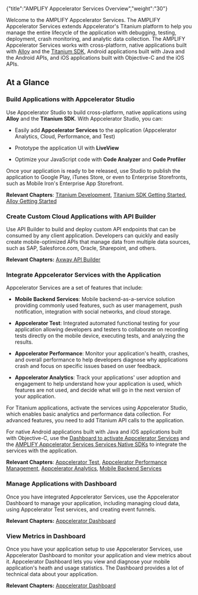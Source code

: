 {"title":"AMPLIFY Appcelerator Services Overview","weight":"30"}

Welcome to the AMPLIFY Appcelerator Services. The AMPLIFY Appcelerator Services extends Appcelerator's Titanium platform to help you manage the entire lifecycle of the application with debugging, testing, deployment, crash monitoring, and analytic data collection. The AMPLIFY Appcelerator Services works with cross-platform, native applications built with [Alloy](/docs/appc/Alloy_Framework/) and the [Titanium SDK](/docs/appc/Titanium_SDK/), Android applications built with Java and the Android APIs, and iOS applications built with Objective-C and the iOS APIs.

## At a Glance

### Build Applications with Appcelerator Studio

Use Appcelerator Studio to build cross-platform, native applications using **Alloy** and the **Titanium SDK**. With Appcelerator Studio, you can:

* Easily add **Appcelerator Services** to the application (Appcelerator Analytics, Cloud, Performance, and Test)

* Prototype the application UI with **LiveView**

* Optimize your JavaScript code with **Code Analyzer** and **Code Profiler**


Once your application is ready to be released, use Studio to publish the application to Google Play, iTunes Store, or even to Enterprise Storefronts, such as Mobile Iron's Enterprise App Storefront.

**Relevant Chapters**: [Titanium Development](/docs/appc/Axway_Appcelerator_Studio/Axway_Appcelerator_Studio_Guide/Titanium_Development/), [Titanium SDK Getting Started](/docs/appc/Titanium_SDK/Titanium_SDK_Getting_Started/), [Alloy Getting Started](/docs/appc/Alloy_Framework/Alloy_Getting_Started/)

### Create Custom Cloud Applications with API Builder

Use API Builder to build and deploy custom API endpoints that can be consumed by any client application. Developers can quickly and easily create mobile-optimized APIs that manage data from multiple data sources, such as SAP, Salesforce.com, Oracle, Sharepoint, and others.

**Relevant Chapters:** [Axway API Builder](/docs/appc/Axway_API_Builder/)

### Integrate Appcelerator Services with the Application

Appcelerator Services are a set of features that include:

* **Mobile Backend Services**: Mobile backend-as-a-service solution providing commonly used features, such as user management, push notification, integration with social networks, and cloud storage.

* **Appcelerator Test**: Integrated automated functional testing for your application allowing developers and testers to collaborate on recording tests directly on the mobile device, executing tests, and analyzing the results.

* **Appcelerator Performance**: Monitor your application's health, crashes, and overall performance to help developers diagnose why applications crash and focus on specific issues based on user feedback.

* **Appcelerator Analytics**: Track your applications' user adoption and engagement to help understand how your application is used, which features are not used, and decide what will go in the next version of your application.


For Titanium applications, activate the services using Appcelerator Studio, which enables basic analytics and performance data collection. For advanced features, you need to add Titanium API calls to the application.

For native Android applications built with Java and iOS applications built with Objective-C, use the [Dashboard to activate Appcelerator Services](/docs/appc/Appcelerator_Dashboard/Appcelerator_Dashboard_Guide/Managing_Applications/Managing_Client_Applications/Managing_Non-Titanium_Client_Applications_in_Dashboard/) and the [AMPLIFY Appcelerator Services Services Native SDKs](/docs/appc/AMPLIFY_Appcelerator_Services/AMPLIFY_Appcelerator_Platform_Services_How-tos/AMPLIFY_Appcelerator_Services_Native_SDKs/) to integrate the services with the application.

**Relevant Chapters**: [Appcelerator Test](#undefined), [Appcelerator Performance Management](#undefined), [Appcelerator Analytics](/docs/appc/AMPLIFY_Appcelerator_Services/AMPLIFY_Appcelerator_Services_Guide/Appcelerator_Analytics/), [Mobile Backend Services](/docs/appc/Mobile_Backend_Services/)

### Manage Applications with Dashboard

Once you have integrated Appcelerator Services, use the Appcelerator Dashboard to manage your application, including managing cloud data, using Appcelerator Test services, and creating event funnels.

**Relevant Chapters:** [Appcelerator Dashboard](/docs/appc/Appcelerator_Dashboard/)

### View Metrics in Dashboard

Once you have your application setup to use Appcelerator Services, use Appcelerator Dashboard to monitor your application and view metrics about it. Appcelerator Dashboard lets you view and diagnose your mobile application's heath and usage statistics. The Dashboard provides a lot of technical data about your application.

**Relevant Chapters:** [Appcelerator Dashboard](/docs/appc/Appcelerator_Dashboard/)

